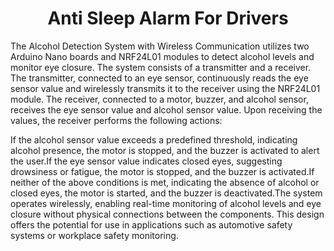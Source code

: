 <h1 align="center">Anti Sleep Alarm For Drivers</h1>
 
 The Alcohol Detection System with Wireless Communication utilizes two Arduino Nano boards and NRF24L01 modules to detect alcohol levels and monitor eye closure. The system consists of a transmitter and a receiver. The transmitter, connected to an eye sensor, continuously reads the eye sensor value and wirelessly transmits it to the receiver using the NRF24L01 module. The receiver, connected to a motor, buzzer, and alcohol sensor, receives the eye sensor value and alcohol sensor value.
Upon receiving the values, the receiver performs the following actions:

If the alcohol sensor value exceeds a predefined threshold, indicating alcohol presence, the motor is stopped, and the buzzer is activated to alert the user.If the eye sensor value indicates closed eyes, suggesting drowsiness or fatigue, the motor is stopped, and the buzzer is activated.If neither of the above conditions is met, indicating the absence of alcohol or closed eyes, the motor is started, and the buzzer is deactivated.The system operates wirelessly, enabling real-time monitoring of alcohol levels and eye closure without physical connections between the components. This design offers the potential for use in applications such as automotive safety systems or workplace safety monitoring.
